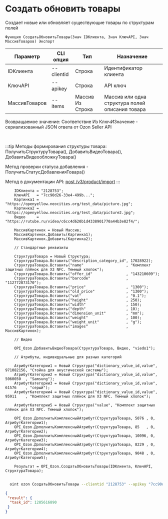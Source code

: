 ﻿---
sidebar_position: 6
---

# Создать обновить товары
 Создает новые или обновляет существующие товары по структурам полей



`Функция СоздатьОбновитьТовары(Знач IDКлиента, Знач КлючAPI, Знач МассивТоваров) Экспорт`

  | Параметр | CLI опция | Тип | Назначение |
  |-|-|-|-|
  | IDКлиента | --clientid | Строка | Идентификатор клиента |
  | КлючAPI | --apikey | Строка | API ключ |
  | МассивТоваров | --items | Массив Из Строка | Массив или одна структура полей описания товара |

  
  Возвращаемое значение:   Соответствие Из КлючИЗначение - сериализованный JSON ответа от Ozon Seller API

<br/>

:::tip
Методы формирования структуры товара: ПолучитьСтруктуруТовара(), ДобавитьВидеоТовара(), ДобавитьВидеообложкуТовара()

 Метод проверки статуса добавления - ПолучитьСтатусДобавленияТовара()

 Метод в документации API: [post /v3/product/import](https://docs.ozon.ru/api/seller/#operation/ProductAPI_ImportProductsV3)
:::
<br/>


```bsl title="Пример кода"
    IDКлиента = "2128753";
    КлючAPI   = "7cc90d26-33e4-499b...";
    Картинка1 = "https://openyellow.neocities.org/test_data/picture.jpg";
    Картинка2 = "https://openyellow.neocities.org/test_data/picture2.jpg";
    Видео     = "https://rutube.ru/video/c6cc4d620b1d4338901770a44b3e82f4/";

    МассивКартинок = Новый Массив;
    МассивКартинок.Добавить(Картинка1);
    МассивКартинок.Добавить(Картинка2);

    // Стандартные реквизиты

    СтруктураТовара = Новый Структура;
    СтруктураТовара.Вставить("description_category_id", 17028922);
    СтруктураТовара.Вставить("name"                   , "Комплект защитных плёнок для X3 NFC. Темный хлопок");
    СтруктураТовара.Вставить("offer_id"               , "143210609");
    СтруктураТовара.Вставить("barcode"                , "112772873170");
    СтруктураТовара.Вставить("price"                  , "1300");
    СтруктураТовара.Вставить("old_price"              , "1300");
    СтруктураТовара.Вставить("vat"                    , "0.1");
    СтруктураТовара.Вставить("height"                 , 250);
    СтруктураТовара.Вставить("width"                  , 150);
    СтруктураТовара.Вставить("depth"                  , 10);
    СтруктураТовара.Вставить("dimension_unit"         , "mm");
    СтруктураТовара.Вставить("weight"                 , 100);
    СтруктураТовара.Вставить("weight_unit"            , "g");
    СтруктураТовара.Вставить("images"                 , МассивКартинок);

    // Видео

    OPI_Ozon.ДобавитьВидеоТовара(СтруктураТовара, Видео, "viedo1");

    // Атрибуты, индивидуальные для разных категорий

    АтрибутКатегории1 = Новый Структура("dictionary_value_id,value", 971082156, "Стойка для акустической системы");
    АтрибутКатегории2 = Новый Структура("dictionary_value_id,value", 5060050  , "Samsung");
    АтрибутКатегории3 = Новый Структура("dictionary_value_id,value", 61576    , "серый");
    АтрибутКатегории4 = Новый Структура("dictionary_value_id,value", 95911    , "Комплект защитных плёнок для X3 NFC. Темный хлопок");

    АтрибутКатегории5 = Новый Структура("value", "Комплект защитных плёнок для X3 NFC. Темный хлопок");

    OPI_Ozon.ДополнитьКомплексныйАтрибут(СтруктураТовара, 5076 , 0, АтрибутКатегории1);
    OPI_Ozon.ДополнитьКомплексныйАтрибут(СтруктураТовара, 85   , 0, АтрибутКатегории2);
    OPI_Ozon.ДополнитьКомплексныйАтрибут(СтруктураТовара, 10096, 0, АтрибутКатегории3);
    OPI_Ozon.ДополнитьКомплексныйАтрибут(СтруктураТовара, 8229 , 0, АтрибутКатегории4);
    OPI_Ozon.ДополнитьКомплексныйАтрибут(СтруктураТовара, 9048 , 0, АтрибутКатегории5);

    Результат = OPI_Ozon.СоздатьОбновитьТовары(IDКлиента, КлючAPI, СтруктураТовара);
```



```sh title="Пример команды CLI"
    
  oint ozon СоздатьОбновитьТовары --clientid "2128753" --apikey "7cc90d26-33e4-499b..." --items %items%

```

```json title="Результат"
{
 "result": {
  "task_id": 1285616890
 }
}
```
